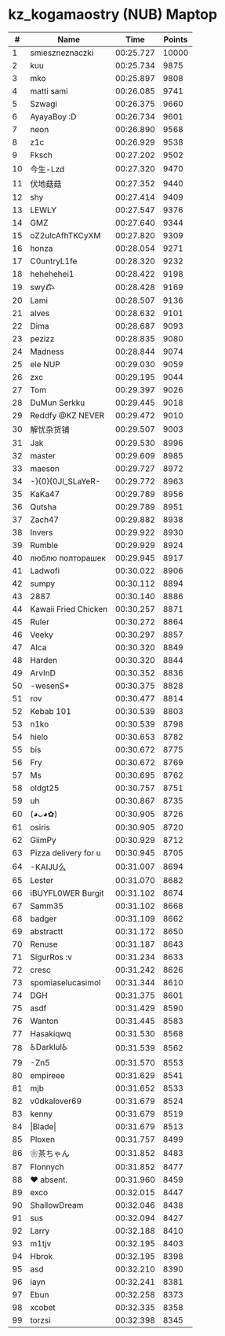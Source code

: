 # kz_kogamaostry (NUB) Maptop

|  # | Name | Time | Points |
|-------------- | -------------- | -------------- | -------------- | 
| 1 | smieszneznaczki | 00:25.727 | 10000 | 
| 2 | kuu | 00:25.734 | 9875 | 
| 3 | mko | 00:25.897 | 9808 | 
| 4 | matti sami | 00:26.085 | 9741 | 
| 5 | Szwagi | 00:26.375 | 9660 | 
| 6 | AyayaBoy :D | 00:26.734 | 9601 | 
| 7 | neon | 00:26.890 | 9568 | 
| 8 | z1c | 00:26.929 | 9538 | 
| 9 | Fksch | 00:27.202 | 9502 | 
| 10 | 今生-Lzd | 00:27.320 | 9470 | 
| 11 | 伏地菇菇 | 00:27.352 | 9440 | 
| 12 | shy | 00:27.414 | 9409 | 
| 13 | LEWLY | 00:27.547 | 9376 | 
| 14 | GMZ | 00:27.640 | 9344 | 
| 15 | oZ2ulcAfhTKCyXM | 00:27.820 | 9309 | 
| 16 | honza | 00:28.054 | 9271 | 
| 17 | C0untryL1fe | 00:28.320 | 9232 | 
| 18 | hehehehei1 | 00:28.422 | 9198 | 
| 19 | swy𐂃 | 00:28.428 | 9169 | 
| 20 | Lami | 00:28.507 | 9136 | 
| 21 | alves | 00:28.632 | 9101 | 
| 22 | Dima | 00:28.687 | 9093 | 
| 23 | pezizz | 00:28.835 | 9080 | 
| 24 | Madness | 00:28.844 | 9074 | 
| 25 | ele NUP | 00:29.030 | 9059 | 
| 26 | zxc | 00:29.195 | 9044 | 
| 27 | Tom | 00:29.397 | 9026 | 
| 28 | DuMun Serkku | 00:29.445 | 9018 | 
| 29 | Reddfy @KZ NEVER | 00:29.472 | 9010 | 
| 30 | 解忧杂货铺 | 00:29.507 | 9003 | 
| 31 | Jak | 00:29.530 | 8996 | 
| 32 | master | 00:29.609 | 8985 | 
| 33 | maeson | 00:29.727 | 8972 | 
| 34 | -}{0}{0JI_SLaYeR- | 00:29.772 | 8963 | 
| 35 | KaKa47 | 00:29.789 | 8956 | 
| 36 | Qutsha | 00:29.789 | 8951 | 
| 37 | Zach47 | 00:29.882 | 8938 | 
| 38 | Invers | 00:29.922 | 8930 | 
| 39 | Rumble | 00:29.929 | 8924 | 
| 40 | люблю полторашек | 00:29.945 | 8917 | 
| 41 | Ladwofi | 00:30.022 | 8906 | 
| 42 | sumpy | 00:30.112 | 8894 | 
| 43 | 2887 | 00:30.140 | 8886 | 
| 44 | Kawaii Fried Chicken | 00:30.257 | 8871 | 
| 45 | Ruler | 00:30.272 | 8864 | 
| 46 | Veeky | 00:30.297 | 8857 | 
| 47 | Alca | 00:30.320 | 8849 | 
| 48 | Harden | 00:30.320 | 8844 | 
| 49 | ArvInD | 00:30.352 | 8836 | 
| 50 | -wesenS* | 00:30.375 | 8828 | 
| 51 | rov | 00:30.477 | 8814 | 
| 52 | Kebab 101 | 00:30.539 | 8803 | 
| 53 | n1ko | 00:30.539 | 8798 | 
| 54 | hielo | 00:30.653 | 8782 | 
| 55 | bis | 00:30.672 | 8775 | 
| 56 | Fry | 00:30.672 | 8769 | 
| 57 | Ms | 00:30.695 | 8762 | 
| 58 | oldgt25 | 00:30.757 | 8751 | 
| 59 | uh | 00:30.867 | 8735 | 
| 60 | (◕ᴗ◕✿) | 00:30.905 | 8726 | 
| 61 | osiris | 00:30.905 | 8720 | 
| 62 | GiimPy | 00:30.929 | 8712 | 
| 63 | Pizza delivery for u | 00:30.945 | 8705 | 
| 64 | -KAIJU么 | 00:31.007 | 8694 | 
| 65 | Lester | 00:31.070 | 8682 | 
| 66 | iBUYFL0WER Burgit | 00:31.102 | 8674 | 
| 67 | Samm35 | 00:31.102 | 8668 | 
| 68 | badger | 00:31.109 | 8662 | 
| 69 | abstractt | 00:31.172 | 8650 | 
| 70 | Renuse | 00:31.187 | 8643 | 
| 71 | SigurRos :v | 00:31.234 | 8633 | 
| 72 | cresc | 00:31.242 | 8626 | 
| 73 | spomiaselucasimol | 00:31.344 | 8610 | 
| 74 | DGH | 00:31.375 | 8601 | 
| 75 | asdf | 00:31.429 | 8590 | 
| 76 | Wanton | 00:31.445 | 8583 | 
| 77 | Hasakiqwq | 00:31.530 | 8568 | 
| 78 | ♿Darklul♿ | 00:31.539 | 8562 | 
| 79 | -Zn5 | 00:31.570 | 8553 | 
| 80 | empireee | 00:31.629 | 8541 | 
| 81 | mjb | 00:31.652 | 8533 | 
| 82 | v0dkalover69 | 00:31.679 | 8524 | 
| 83 | kenny | 00:31.679 | 8519 | 
| 84 | \|Blade\| | 00:31.679 | 8513 | 
| 85 | Ploxen | 00:31.757 | 8499 | 
| 86 | ❀茶ちゃん | 00:31.852 | 8483 | 
| 87 | Flonnych | 00:31.852 | 8477 | 
| 88 | ♥ absent. | 00:31.960 | 8459 | 
| 89 | exco | 00:32.015 | 8447 | 
| 90 | ShallowDream | 00:32.046 | 8438 | 
| 91 | sus | 00:32.094 | 8427 | 
| 92 | Larry | 00:32.188 | 8410 | 
| 93 | m1tjv | 00:32.195 | 8403 | 
| 94 | Hbrok | 00:32.195 | 8398 | 
| 95 | asd | 00:32.210 | 8390 | 
| 96 | iayn | 00:32.241 | 8381 | 
| 97 | Ebun | 00:32.258 | 8373 | 
| 98 | xcobet | 00:32.335 | 8358 | 
| 99 | torzsi | 00:32.398 | 8345 | 

